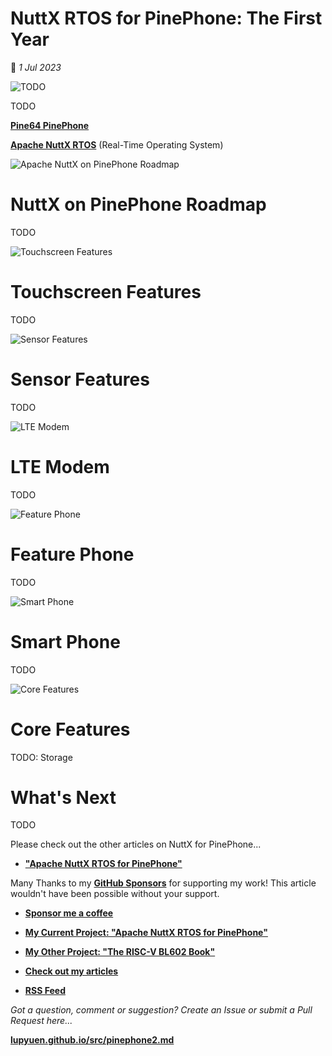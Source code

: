 # NuttX RTOS for PinePhone: The First Year

📝 _1 Jul 2023_

![TODO](https://lupyuen.github.io/images/pinephone2-title.jpg)

TODO

[__Pine64 PinePhone__](https://wiki.pine64.org/index.php/PinePhone)

[__Apache NuttX RTOS__](https://lupyuen.github.io/articles/what) (Real-Time Operating System)

![Apache NuttX on PinePhone Roadmap](https://lupyuen.github.io/images/pinephone2-roadmap.jpg)

# NuttX on PinePhone Roadmap

TODO

![Touchscreen Features](https://lupyuen.github.io/images/pinephone2-roadmap1.jpg)

# Touchscreen Features

TODO

![Sensor Features](https://lupyuen.github.io/images/pinephone2-roadmap3.jpg)

# Sensor Features

TODO

![LTE Modem](https://lupyuen.github.io/images/pinephone2-roadmap5.jpg)

# LTE Modem

TODO

![Feature Phone](https://lupyuen.github.io/images/pinephone2-roadmap4.jpg)

# Feature Phone

TODO

![Smart Phone](https://lupyuen.github.io/images/pinephone2-roadmap6.jpg)

# Smart Phone

TODO

![Core Features](https://lupyuen.github.io/images/pinephone2-roadmap2.jpg)

# Core Features

TODO: Storage

# What's Next

TODO

Please check out the other articles on NuttX for PinePhone...

-   [__"Apache NuttX RTOS for PinePhone"__](https://github.com/lupyuen/pinephone-nuttx)

Many Thanks to my [__GitHub Sponsors__](https://github.com/sponsors/lupyuen) for supporting my work! This article wouldn't have been possible without your support.

-   [__Sponsor me a coffee__](https://github.com/sponsors/lupyuen)

-   [__My Current Project: "Apache NuttX RTOS for PinePhone"__](https://github.com/lupyuen/pinephone-nuttx)

-   [__My Other Project: "The RISC-V BL602 Book"__](https://lupyuen.github.io/articles/book)

-   [__Check out my articles__](https://lupyuen.github.io)

-   [__RSS Feed__](https://lupyuen.github.io/rss.xml)

_Got a question, comment or suggestion? Create an Issue or submit a Pull Request here..._

[__lupyuen.github.io/src/pinephone2.md__](https://github.com/lupyuen/lupyuen.github.io/blob/master/src/pinephone2.md)

